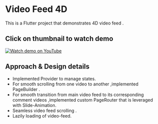 # Video Feed 4D
This is a Flutter project that demonstrates 4D video feed .

## Click on thumbnail to watch demo
[![Watch demo on YouTube](https://img.youtube.com/vi/DIDjdJCsjHk/0.jpg)]([https://youtu.be/DIDjdJCsjHk])

## Approach & Design details
- Implemented Provider to manage states.
- For smooth scrolling from one video to another ,implemented PageBuilder .
- For smooth transition from main video feed to its corresponding comment videos ,implemented custom PageRouter that is leveraged with Slide-Animation.
- Seamless video feed scrolling .
- Lazily loading of video-feed.
